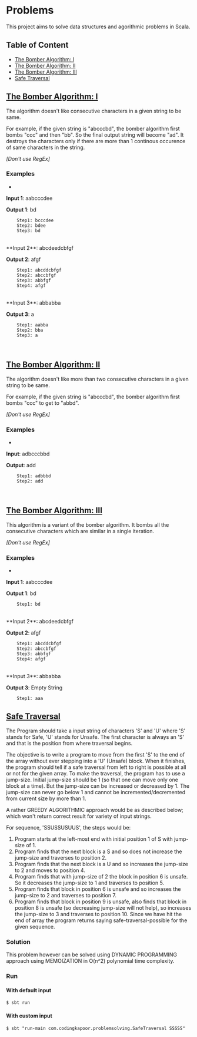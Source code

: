 # Problems
This project aims to solve data structures and agorithmic problems in Scala.

## Table of Content
- [The Bomber Algorithm: I](https://github.com/codingkapoor/solve-for-x/tree/master/scala/problems#the-bomber-algorithm-i)
- [The Bomber Algorithm: II](https://github.com/codingkapoor/solve-for-x/tree/master/scala/problems#the-bomber-algorithm-ii)
- [The Bomber Algorithm: III](https://github.com/codingkapoor/solve-for-x/tree/master/scala/problems#the-bomber-algorithm-iii)
- [Safe Traversal](https://github.com/codingkapoor/solve-for-x/tree/master/scala/problems#safe-traversal)

## [The Bomber Algorithm: I](https://github.com/codingkapoor/solve-for-x/blob/master/scala/problems/src/main/scala/com/codingkapoor/problemsolving/BomberI.scala)
The algorithm doesn't like consecutive characters in a given string to be same. 

For example, if the given string is "abcccbd", the bomber algorithm first bombs "ccc" and then "bb". So the final output string will become "ad". It destroys the characters only if there are more than 1 continous occurence of same characters in the string.

*[Don't use RegEx]*

### Examples
-

**Input 1**: aabcccdee

**Output 1**: bd
```
	Step1: bcccdee
	Step2: bdee
	Step3: bd
```
<br/>
**Input 2**: abcdeedcbfgf

**Output 2**: afgf

```
	Step1: abcddcbfgf
	Step2: abccbfgf
	Step3: abbfgf
	Step4: afgf
```
<br/>
**Input 3**: abbabba

**Output 3**: a

```
	Step1: aabba
	Step2: bba
	Step3: a
```
<br/>

## [The Bomber Algorithm: II](https://github.com/codingkapoor/solve-for-x/blob/master/scala/problems/src/main/scala/com/codingkapoor/problemsolving/BomberII.scala)
The algorithm doesn't like more than two consecutive characters in a given string to be same. 

For example, if the given string is "abcccbd", the bomber algorithm first bombs "ccc" to get to "abbd".

*[Don't use RegEx]*

### Examples
-

**Input**: adbcccbbd

**Output**: add
```
	Step1: adbbbd
	Step2: add
```

<br/>

##  [The Bomber Algorithm: III](https://github.com/codingkapoor/solve-for-x/blob/master/scala/problems/src/main/scala/com/codingkapoor/problemsolving/BomberIII.scala)
This algorithm is a variant of the bomber algorithm. It bombs all the consecutive characters which are similar in a single iteration.

*[Don't use RegEx]*

### Examples
-

**Input 1**: aabcccdee

**Output 1**: bd

```
	Step1: bd
```
<br/>
**Input 2**: abcdeedcbfgf

**Output 2**: afgf

```
	Step1: abcddcbfgf
	Step2: abccbfgf
	Step3: abbfgf
	Step4: afgf
```
<br/>
**Input 3**: abbabba

**Output 3**: Empty String

```
	Step1: aaa
```

## [Safe Traversal](https://github.com/codingkapoor/solve-for-x/blob/master/scala/problems/src/main/scala/com/codingkapoor/problemsolving/SafeTraversal.scala)

The Program should take a input string of characters 'S' and 'U' where 'S' stands for Safe, 'U' stands for Unsafe. The first character is always an 'S' and that is the position from where traversal begins. 

The objective is to write a program to move from the first 'S' to the end of the array without ever stepping into a 'U' (Unsafe) block. When it finishes, the program should tell if a safe traversal from left to right is possible at all or not for the given array. To make the traversal, the program has to use a jump-size. Initial jump-size should be 1 (so that one can move only one block at a time). But the jump-size can be increased or decreased by 1. The jump-size can never go below 1 and cannot be incremented/decremented from current size by more than 1.

A rather GREEDY ALGORITHMIC approach would be as described below; which won't return correct result for variety of input strings.

For sequence, 'SSUSSUSUUS', the steps would be:

1. Program starts at the left-most end with initial position 1 of S with jump-size of 1.
2. Program finds that the next block is a S and so does not increase the jump-size and traverses to position 2.
3. Program finds that the next block is a U and so increases the jump-size to 2 and moves to position 4.
4.  Program finds that with jump-size of 2 the block in position 6 is unsafe. So it decreases the jump-size to 1 and traverses to position 5.
5. Program finds that block in position 6 is unsafe and so increases the jump-size to 2 and traverses to position 7.
6. Program finds that block in position 9 is unsafe, also finds that block in position 8 is unsafe (so decreasing jump-size will not help), so increases the jump-size to 3 and traverses to position 10. Since we have hit the end of array the program returns saying safe-traversal-possible for the given sequence.

### Solution
This problem however can be solved using DYNAMIC PROGRAMMING approach using MEMOIZATION in O(n^2) polynomial time complexity.

### Run
#### With default input

```
$ sbt run
```

#### With custom input

```
$ sbt "run-main com.codingkapoor.problemsolving.SafeTraversal SSSSS"
```

